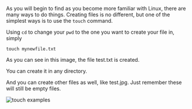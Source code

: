 As you will begin to find as you become more familiar with Linux, there are many ways to do things. 
Creating files is no different, but one of the simplest ways is to use the `touch` command.

Using `cd` to change your `pwd` to the one you want to create your file in, simply 

`touch mynewfile.txt`

As you can see in this image, the file test.txt is created.

You can create it in any directory.

And you can create other files as well, like test.jpg. Just remember these will still be empty files. 

![touch examples](https://cloud.githubusercontent.com/assets/14238044/19840784/9435f65c-9ed4-11e6-8ad5-caee04fb4b6c.jpg)
